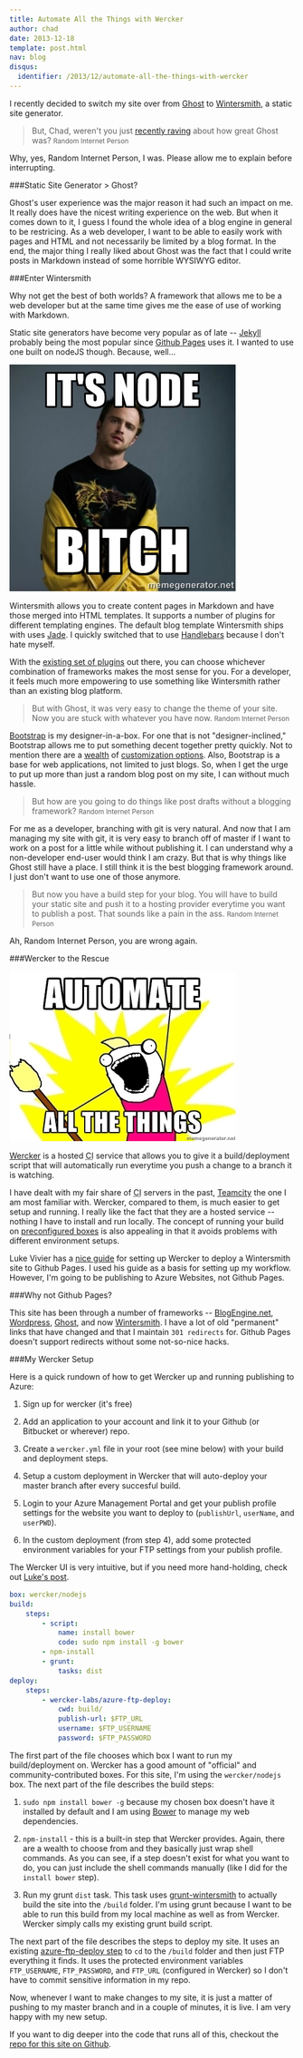 ```yaml
---
title: Automate All the Things with Wercker
author: chad
date: 2013-12-18
template: post.html
nav: blog
disqus: 
  identifier: /2013/12/automate-all-the-things-with-wercker
---
```


I recently decided to switch my site over from [Ghost](https://ghost.org/) to [Wintersmith](http://wintersmith.io/), a static site generator.

> But, Chad, weren't you just [recently raving](/2013/10/user-experience-matters-more-than-you-think/) about how great Ghost was?
> <small>Random Internet Person</small>

Why, yes, Random Internet Person, I was. Please allow me to explain before interrupting.

###Static Site Generator > Ghost?

Ghost's user experience was the major reason it had such an impact on me. It really does have the nicest writing experience on the web. But when it comes down to it, I guess I found the whole idea of a blog engine in general to be restricing. As a web developer, I want to be able to easily work with pages and HTML and not necessarily be limited by a blog format. In the end, the major thing I really liked about Ghost was the fact that I could write posts in Markdown instead of some horrible WYSIWYG editor.

###Enter Wintersmith

Why not get the best of both worlds? A framework that allows me to be a web developer but at the same time gives me the ease of use of working with Markdown.

Static site generators have become very popular as of late -- [Jekyll](http://jekyllrb.com/) probably being the most popular since [Github Pages](http://pages.github.com/) uses it. I wanted to use one built on nodeJS though. Because, well&hellip;

![it's node bitch](node-bitch.jpg)

Wintersmith allows you to create content pages in Markdown and have those merged into HTML templates. It supports a number of plugins for different templating engines. The default blog template Wintersmith ships with uses [Jade](http://jade-lang.com/). I quickly switched that to use [Handlebars](http://handlebarsjs.com/) because I don't hate myself.

With the [existing set of plugins](https://github.com/jnordberg/wintersmith/wiki/Plugins) out there, you can choose whichever combination of frameworks makes the most sense for you. For a developer, it feels much more empowering to use something like Wintersmith rather than an existing blog platform.

> But with Ghost, it was very easy to change the theme of your site. Now you are stuck with whatever you have now.
> <small>Random Internet Person</small>

[Bootstrap](http://getbootstrap.com) is my designer-in-a-box. For one that is not "designer-inclined," Bootstrap allows me to put something decent together pretty quickly. Not to mention there are a [wealth](http://bootswatch.com/) of [customization options](http://www.lavishbootstrap.com/). Also, Bootstrap is a base for web applications, not limited to just blogs. So, when I get the urge to put up more than just a random blog post on my site, I can without much hassle.

> But how are you going to do things like post drafts without a blogging framework?
> <small>Random Internet Person</small>

For me as a developer, branching with git is very natural. And now that I am managing my site with git, it is very easy to branch off of master if I want to work on a post for a little while without publishing it. I can understand why a non-developer end-user would think I am crazy. But that is why things like Ghost still have a place. I still think it is the best blogging framework around. I just don't want to use one of those anymore.

> But now you have a build step for your blog. You will have to build your static site and push it to a hosting provider everytime you want to publish a post. That sounds like a pain in the ass.
> <small>Random Internet Person</small>

Ah, Random Internet Person, you are wrong again.

###Wercker to the Rescue

![automate all the things](automate-all-the-things.jpg)

[Wercker](http://wercker.com/) is a hosted <abbr title="Continuous Integration">CI</abbr> service that allows you to give it a build/deployment script that will automatically run everytime you push a change to a branch it is watching.

I have dealt with my fair share of <abbr title="Continuous Integration">CI</abbr> servers in the past, [Teamcity](http://www.jetbrains.com/teamcity/) the one I am most familiar with. Wercker, compared to them, is much easier to get setup and running. I really like the fact that they are a hosted service -- nothing I have to install and run locally. The concept of running your build on [preconfigured boxes](http://devcenter.wercker.com/articles/boxes/) is also appealing in that it avoids problems with different environment setups.

Luke Vivier has a [nice guide](http://luke.vivier.ca/wintersmith-with-wercker/) for setting up Wercker to deploy a Wintersmith site to Github Pages. I used his guide as a basis for setting up my workflow. However, I'm going to be publishing to Azure Websites, not Github Pages.

###Why not Github Pages?

This site has been through a number of frameworks -- [BlogEngine.net](http://www.dotnetblogengine.net/), [Wordpress](http://wordpress.org/), [Ghost](https://ghost.org/), and now [Wintersmith](http://wintersmith.io/). I have a lot of old "permanent" links that have changed and that I maintain `301 redirects` for. Github Pages doesn't support redirects without some not-so-nice hacks.

###My Wercker Setup

Here is a quick rundown of how to get Wercker up and running publishing to Azure:

1. Sign up for wercker (it's free)

2. Add an application to your account and link it to your Github (or Bitbucket or wherever) repo.

3. Create a `wercker.yml` file in your root (see mine below) with your build and deployment steps.

4. Setup a custom deployment in Wercker that will auto-deploy your master branch after every succesful build.

5. Login to your Azure Management Portal and get your publish profile settings for the website you want to deploy to (`publishUrl`, `userName`, and `userPWD`).

6. In the custom deployment (from step 4), add some protected environment variables for your FTP settings from your publish profile.

The Wercker UI is very intuitive, but if you need more hand-holding, check out [Luke's post](http://luke.vivier.ca/wintersmith-with-wercker/).

```yaml
box: wercker/nodejs
build:
    steps:
        - script:
            name: install bower
            code: sudo npm install -g bower
        - npm-install
        - grunt:
            tasks: dist
deploy:
    steps:
        - wercker-labs/azure-ftp-deploy:
            cwd: build/
            publish-url: $FTP_URL
            username: $FTP_USERNAME
            password: $FTP_PASSWORD
```

The first part of the file chooses which box I want to run my build/deployment on. Wercker has a good amount of "official" and community-contributed boxes. For this site, I'm using the `wercker/nodejs` box. The next part of the file describes the build steps:

1. `sudo npm install bower -g` because my chosen box doesn't have it installed by default and I am using [Bower](http://bower.io/) to manage my web dependencies.

2. `npm-install` - this is a built-in step that Wercker provides. Again, there are a wealth to choose from and they basically just wrap shell commands. As you can see, if a step doesn't exist for what you want to do, you can just include the shell commands manually (like I did for the `install bower` step).

3. Run my grunt `dist` task. This task uses [grunt-wintersmith](https://github.com/davidtucker/grunt-wintersmith) to actually build the site into the `/build` folder. I'm using grunt because I want to be able to run this build from my local machine as well as from Wercker. Wercker simply calls my existing grunt build script.

The next part of the file describes the steps to deploy my site. It uses an existing [azure-ftp-deploy step](https://github.com/wercker-labs/step-azure-ftp-deploy) to `cd` to the `/build` folder and then just FTP everything it finds. It uses the protected environment variables `FTP_USERNAME`, `FTP_PASSWORD`, and `FTP_URL` (configured in Wercker) so I don't have to commit sensitive information in my repo.

Now, whenever I want to make changes to my site, it is just a matter of pushing to my master branch and in a couple of minutes, it is live. I am very happy with my new setup.

If you want to dig deeper into the code that runs all of this, checkout the [repo for this site on Github](https://github.com/chadly/chadly.net).